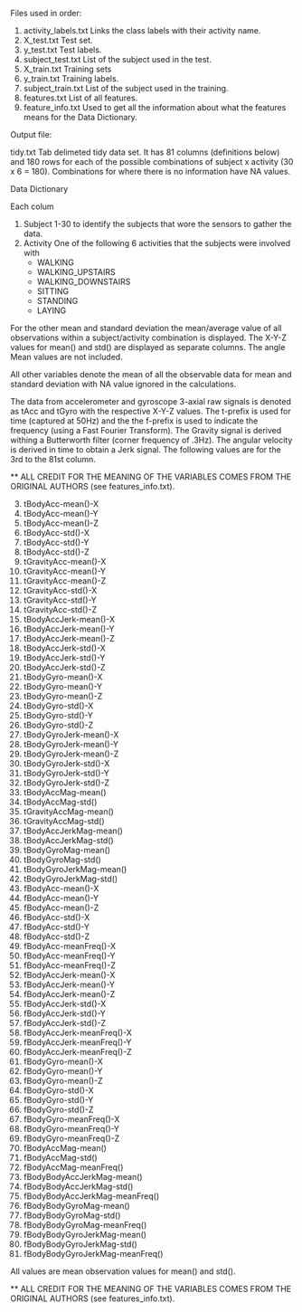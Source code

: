 

Files used in order:

1.  activity_labels.txt   Links the class labels with their activity name.
2.  X_test.txt    Test set.
3.  y_test.txt    Test labels.
4.  subject_test.txt  List of the subject used in the test.
5.  X_train.txt   Training sets
6.  y_train.txt   Training labels.
7.  subject_train.txt   List of the subject used in the training.
8.  features.txt  List of all features.
9.  feature_info.txt    Used to get all the information about what the features means for the Data Dictionary.

Output file:

tidy.txt    Tab delimeted tidy data set. It has 81 columns (definitions below) and 180 rows for each of the possible combinations of subject x activity (30 x 6 = 180). Combinations for where there is no information have NA values.

Data Dictionary

Each colum

1.    Subject   1-30 to identify the subjects that wore the sensors to gather the data.
2.    Activity    One of the following 6 activities that the subjects were involved with
      - WALKING
      - WALKING_UPSTAIRS
      - WALKING_DOWNSTAIRS
      - SITTING
      - STANDING
      - LAYING

For the other mean and standard deviation the mean/average value of all observations within a subject/activity combination is displayed. The X-Y-Z values for mean() and std() are displayed as separate columns. The angle Mean values are not included.

All other variables denote the mean of all the observable data for mean and standard deviation with NA value ignored in the calculations.

The data from accelerometer and gyroscope 3-axial raw signals is denoted as tAcc and tGyro with the respective X-Y-Z values. The t-prefix is used for time (captured at 50Hz) and the the f-prefix is used to indicate the frequency (using a Fast Fourier Transform). The Gravity signal is derived withing a Butterworth filter (corner frequency of .3Hz). The angular velocity is derived in time to obtain a Jerk signal. The following values are for the 3rd to the 81st column.

** ALL CREDIT FOR THE MEANING OF THE VARIABLES COMES FROM THE ORIGINAL AUTHORS (see features_info.txt).

3.	tBodyAcc-mean()-X
4.	tBodyAcc-mean()-Y
5.	tBodyAcc-mean()-Z
6.	tBodyAcc-std()-X
7.	tBodyAcc-std()-Y
8.	tBodyAcc-std()-Z
9.	tGravityAcc-mean()-X
10.	tGravityAcc-mean()-Y
11.	tGravityAcc-mean()-Z
12.	tGravityAcc-std()-X
13.	tGravityAcc-std()-Y
14.	tGravityAcc-std()-Z
15.	tBodyAccJerk-mean()-X
16.	tBodyAccJerk-mean()-Y
17.	tBodyAccJerk-mean()-Z
18.	tBodyAccJerk-std()-X
19.	tBodyAccJerk-std()-Y
20.	tBodyAccJerk-std()-Z
21.	tBodyGyro-mean()-X
22.	tBodyGyro-mean()-Y
23.	tBodyGyro-mean()-Z
24.	tBodyGyro-std()-X
25.	tBodyGyro-std()-Y
26.	tBodyGyro-std()-Z
27.	tBodyGyroJerk-mean()-X
28.	tBodyGyroJerk-mean()-Y
29.	tBodyGyroJerk-mean()-Z
30.	tBodyGyroJerk-std()-X
31.	tBodyGyroJerk-std()-Y
32.	tBodyGyroJerk-std()-Z
33.	tBodyAccMag-mean()
34.	tBodyAccMag-std()
35.	tGravityAccMag-mean()
36.	tGravityAccMag-std()
37.	tBodyAccJerkMag-mean()
38.	tBodyAccJerkMag-std()
39.	tBodyGyroMag-mean()
40.	tBodyGyroMag-std()
41.	tBodyGyroJerkMag-mean()
42.	tBodyGyroJerkMag-std()
43.	fBodyAcc-mean()-X
44.	fBodyAcc-mean()-Y
45.	fBodyAcc-mean()-Z
46.	fBodyAcc-std()-X
47.	fBodyAcc-std()-Y
48.	fBodyAcc-std()-Z
49.	fBodyAcc-meanFreq()-X
50.	fBodyAcc-meanFreq()-Y
51.	fBodyAcc-meanFreq()-Z
52.	fBodyAccJerk-mean()-X
53.	fBodyAccJerk-mean()-Y
54.	fBodyAccJerk-mean()-Z
55.	fBodyAccJerk-std()-X
56.	fBodyAccJerk-std()-Y
57.	fBodyAccJerk-std()-Z
58.	fBodyAccJerk-meanFreq()-X
59.	fBodyAccJerk-meanFreq()-Y
60.	fBodyAccJerk-meanFreq()-Z
61.	fBodyGyro-mean()-X
62.	fBodyGyro-mean()-Y
63.	fBodyGyro-mean()-Z
64.	fBodyGyro-std()-X
65.	fBodyGyro-std()-Y
66.	fBodyGyro-std()-Z
67.	fBodyGyro-meanFreq()-X
68.	fBodyGyro-meanFreq()-Y
69.	fBodyGyro-meanFreq()-Z
70.	fBodyAccMag-mean()
71.	fBodyAccMag-std()
72.	fBodyAccMag-meanFreq()
73.	fBodyBodyAccJerkMag-mean()
74.	fBodyBodyAccJerkMag-std()
75.	fBodyBodyAccJerkMag-meanFreq()
76.	fBodyBodyGyroMag-mean()
77.	fBodyBodyGyroMag-std()
78.	fBodyBodyGyroMag-meanFreq()
79.	fBodyBodyGyroJerkMag-mean()
80.	fBodyBodyGyroJerkMag-std()
81.	fBodyBodyGyroJerkMag-meanFreq()

All values are mean observation values for mean() and std().

** ALL CREDIT FOR THE MEANING OF THE VARIABLES COMES FROM THE ORIGINAL AUTHORS (see features_info.txt).

